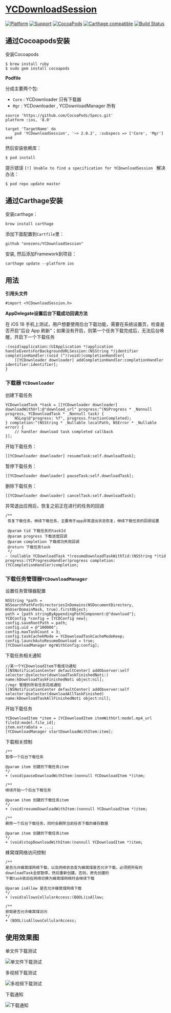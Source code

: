 # [YCDownloadSession](https://onezens.github.io/YCDownloadSession/)

[![Platform](https://img.shields.io/badge/platform-iOS-yellowgreen.svg)](https://github.com/onezens/YCDownloadSession)
[![Support](https://img.shields.io/badge/support-iOS%208%2B%20-blue.svg?style=flat)](https://www.apple.com/nl/ios/)
[![CocoaPods](http://img.shields.io/cocoapods/v/YCDownloadSession.svg?style=flat)](https://cocoapods.org/pods/YCDownloadSession)
[![Carthage compatible](https://img.shields.io/badge/Carthage-compatible-4BC51D.svg?style=flat)](https://github.com/Carthage/Carthage)
[![Build Status](https://travis-ci.com/onezens/YCDownloadSession.svg?branch=master)](https://travis-ci.com/onezens/YCDownloadSession)



## 通过Cocoapods安装

安装Cocoapods

```
$ brew install ruby
$ sudo gem install cocoapods
```

**Podfile**

分成主要两个包:

- `Core` : YCDownloader 只有下载器
- `Mgr`  : YCDownloader , YCDownloadManager 所有

```
source 'https://github.com/CocoaPods/Specs.git'
platform :ios, '8.0'

target 'TargetName' do
    pod 'YCDownloadSession', '~> 2.0.2', :subspecs => ['Core', 'Mgr']
end
```

然后安装依赖库：

```
$ pod install
```

提示错误 `[!] Unable to find a specification for YCDownloadSession ` 解决办法：

```
$ pod repo update master
```
## 通过Carthage安装
安装carthage：

```
brew install carthage
```
添加下面配置到`Cartfile`里：

```
github "onezens/YCDownloadSession"
```
安装, 然后添加Framework到项目：

```
carthage update --platform ios
```

## 用法

**引用头文件**

```
#import <YCDownloadSession.h>
```


**AppDelegate设置后台下载成功回调方法**

在 iOS 18 手机上测试，用户想要使用后台下载功能，需要在系统设置页，检查是否开启"后台 App 刷新"；如果没有开启，则第一个任务下载完成后，无法后台唤醒，开启下一个下载任务

```
-(void)application:(UIApplication *)application handleEventsForBackgroundURLSession:(NSString *)identifier completionHandler:(void (^)(void))completionHandler{
    [[YCDownloader downloader] addCompletionHandler:completionHandler identifier:identifier];
}
```

### 下载器 `YCDownloader`

创建下载任务

```
YCDownloadTask *task = [[YCDownloader downloader] downloadWithUrl:@"download_url" progress:^(NSProgress * _Nonnull progress, YCDownloadTask * _Nonnull task) {
    NSLog(@"progress: %f", progress.fractionCompleted); 
} completion:^(NSString * _Nullable localPath, NSError * _Nullable error) {
    // handler download task completed callback
}];
```

开始下载任务：

```
[[YCDownloader downloader] resumeTask:self.downloadTask];
```

暂停下载任务：

```
[[YCDownloader downloader] pauseTask:self.downloadTask];
```

删除下载任务：

```
[[YCDownloader downloader] cancelTask:self.downloadTask];
```

异常退出应用后，恢复之前正在进行的任务的回调

```
/**
 恢复下载任务，继续下载任务，主要用于app异常退出状态恢复，继续下载任务的回调设置

 @param tid 下载任务的taskId
 @param progress 下载进度回调
 @param completion 下载成功失败回调
 @return 下载任务task
 */
- (nullable YCDownloadTask *)resumeDownloadTaskWithTid:(NSString *)tid progress:(YCProgressHandler)progress completion:(YCCompletionHandler)completion;
```

### 下载任务管理器`YCDownloadManager`

设置任务管理器配置

```
NSString *path = NSSearchPathForDirectoriesInDomains(NSDocumentDirectory, NSUserDomainMask, true).firstObject;
path = [path stringByAppendingPathComponent:@"download"];
YCDConfig *config = [YCDConfig new];
config.saveRootPath = path;
config.uid = @"100006";
config.maxTaskCount = 3;
config.taskCachekMode = YCDownloadTaskCacheModeKeep;
config.launchAutoResumeDownload = true;
[YCDownloadManager mgrWithConfig:config];
```

下载任务相关通知

```
//某一个YCDownloadItem下载成功通知
[[NSNotificationCenter defaultCenter] addObserver:self selector:@selector(downloadTaskFinishedNoti:) name:kDownloadTaskFinishedNoti object:nil];
//mgr 管理的所有任务完成通知
[[NSNotificationCenter defaultCenter] addObserver:self selector:@selector(downloadAllTaskFinished) name:kDownloadTaskAllFinishedNoti object:nil];
```

开始下载任务

```
YCDownloadItem *item = [YCDownloadItem itemWithUrl:model.mp4_url fileId:model.file_id];
item.extraData = ...;
[YCDownloadManager startDownloadWithItem:item];
```
下载相关控制

```
/**
暂停一个后台下载任务
     
@param item 创建的下载任务item
*/
+ (void)pauseDownloadWithItem:(nonnull YCDownloadItem *)item;
    
/**
继续开始一个后台下载任务
     
@param item 创建的下载任务item
*/
+ (void)resumeDownloadWithItem:(nonnull YCDownloadItem *)item;
    
/**
删除一个后台下载任务，同时会删除当前任务下载的缓存数据
     
@param item 创建的下载任务item
*/
+ (void)stopDownloadWithItem:(nonnull YCDownloadItem *)item;
```
蜂窝煤网络访问控制

```
/**
是否允许蜂窝煤网络下载，以及网络状态变为蜂窝煤是否允许下载，必须把所有的downloadTask全部暂停，然后重新创建。否则，原先创建的
下载task依旧在网络切换为蜂窝煤网络时会继续下载
     
@param isAllow 是否允许蜂窝煤网络下载
*/
+ (void)allowsCellularAccess:(BOOL)isAllow;
    
/**
获取是否允许蜂窝煤访问
*/
+ (BOOL)isAllowsCellularAccess;
```

## 使用效果图

单文件下载测试

![单文件下载测试](http://src.onezen.cc/demo/download/1.gif)

多视频下载测试

![多视频下载测试](http://src.onezen.cc/demo/download/2.gif)
  
下载通知

![下载通知](http://src.onezen.cc/demo/download/4.png)


